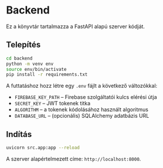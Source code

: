 # Backend

Ez a könyvtár tartalmazza a FastAPI alapú szerver kódját.

## Telepítés

```bash
cd backend
python -m venv env
source env/bin/activate
pip install -r requirements.txt
```

A futtatáshoz hozz létre egy `.env` fájlt a következő változókkal:

- `FIREBASE_KEY_PATH` – Firebase szolgáltatói kulcs elérési útja
- `SECRET_KEY` – JWT tokenek titka
- `ALGORITHM` – a tokenek kódolásához használt algoritmus
- `DATABASE_URL` – (opcionális) SQLAlchemy adatbázis URL

## Indítás

```bash
uvicorn src.app:app --reload
```

A szerver alapértelmezett címe: `http://localhost:8000`.
